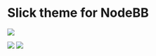 # Slick theme for NodeBB


![](https://i.imgur.com/3emPDyq.png)

![](https://i.imgur.com/UNZ2j3u.png)   ![](https://i.imgur.com/Rl6ezMh.png)
